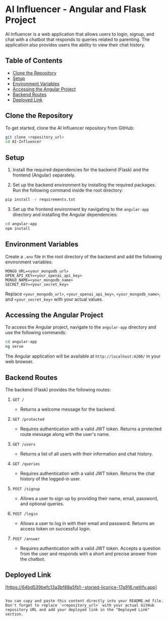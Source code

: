 # AI Influencer - Angular and Flask Project

AI Influencer is a web application that allows users to login, signup, and chat with a chatbot that responds to queries related to parenting. The application also provides users the ability to view their chat history.

## Table of Contents
- [Clone the Repository](#clone-the-repository)
- [Setup](#setup)
- [Environment Variables](#environment-variables)
- [Accessing the Angular Project](#accessing-the-angular-project)
- [Backend Routes](#backend-routes)
- [Deployed Link](#deployed-link)

## Clone the Repository

To get started, clone the AI Influencer repository from GitHub:

```bash
git clone <repository_url>
cd AI-Influencer
```

## Setup

1. Install the required dependencies for the backend (Flask) and the frontend (Angular) separately.

2. Set up the backend environment by installing the required packages. Run the following command inside the root directory:

```bash
pip install -r requirements.txt
```

3. Set up the frontend environment by navigating to the `angular-app` directory and installing the Angular dependencies:

```bash
cd angular-app
npm install
```

## Environment Variables

Create a `.env` file in the root directory of the backend and add the following environment variables:

```plaintext
MONGO_URL=<your_mongodb_url>
OPEN_API_KEY=<your_openai_api_key>
MONGO_NAME=<your_mongodb_name>
SECRET_KEY=<your_secret_key>
```

Replace `<your_mongodb_url>`, `<your_openai_api_key>`, `<your_mongodb_name>`, and `<your_secret_key>` with your actual values.

## Accessing the Angular Project

To access the Angular project, navigate to the `angular-app` directory and use the following commands:

```bash
cd angular-app
ng serve
```

The Angular application will be available at `http://localhost:4200/` in your web browser.

## Backend Routes

The backend (Flask) provides the following routes:

1. `GET /`
   - Returns a welcome message for the backend.

2. `GET /protected`
   - Requires authentication with a valid JWT token. Returns a protected route message along with the user's name.

3. `GET /users`
   - Returns a list of all users with their information and chat history.

4. `GET /queries`
   - Requires authentication with a valid JWT token. Returns the chat history of the logged-in user.

5. `POST /signup`
   - Allows a user to sign up by providing their name, email, password, and optional queries.

6. `POST /login`
   - Allows a user to log in with their email and password. Returns an access token on successful login.

7. `POST /answer`
   - Requires authentication with a valid JWT token. Accepts a question from the user and responds with a short and precise answer from the chatbot.

## Deployed Link

[https://64bd539befc13a3bf88a5fb1--storied-licorice-17a916.netlify.app]

```

You can copy and paste this content directly into your README.md file. Don't forget to replace `<repository_url>` with your actual GitHub repository URL and add your deployed link in the "Deployed Link" section.
